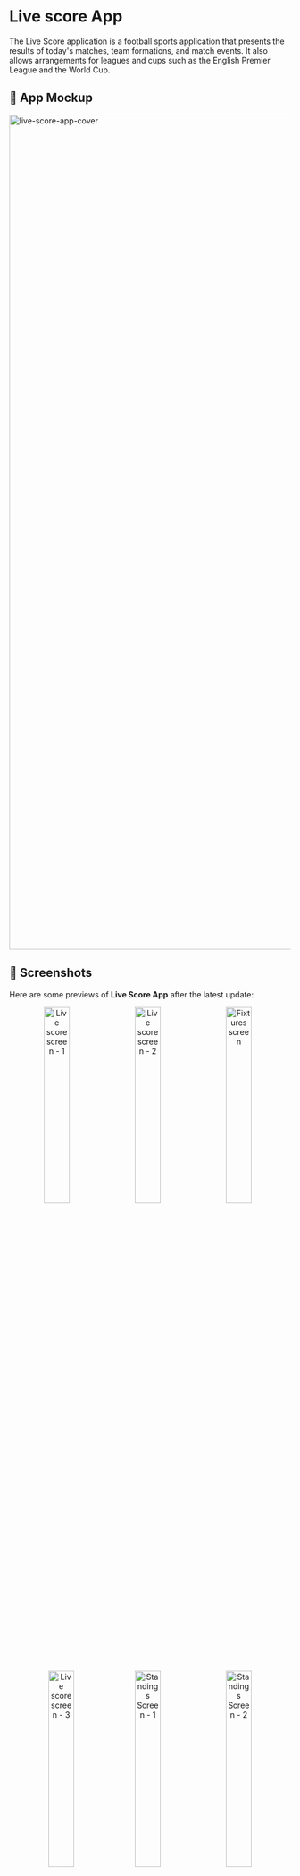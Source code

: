 # Live score App

The Live Score application is a football sports application that presents the results of today's matches, team formations, and match events. It also allows arrangements for leagues and cups such as the English Premier League and the World Cup.

## 📱 App Mockup
<img width="1892" height="1493" alt="live-score-app-cover" src="https://github.com/user-attachments/assets/45ba9f94-41d1-466c-a042-8769b36ab744" />

## 📱 Screenshots

Here are some previews of **Live Score App** after the latest update:

<p align="center">
  <img src="https://github.com/user-attachments/assets/2a434a88-85f9-41ee-a05c-e92423431d47" alt="Live score screen - 1" width="30%"/> &nbsp;
  <img src="https://github.com/user-attachments/assets/7797df8d-c62a-4051-b388-712708f758d8" alt="Live score screen - 2" width="30%"/> &nbsp;
  <img src="https://github.com/user-attachments/assets/d4c24c4c-a9e7-4ca6-96d2-ddd7b00550ff" alt="Fixtures screen" width="30%"/> &nbsp;
  <br/><br/>
  <img src="https://github.com/user-attachments/assets/3005b687-900a-4bef-8bed-c539c743e5d1" alt="Live score screen - 3" width="30%"/>
  <img src="https://github.com/user-attachments/assets/f43e2111-398d-46ce-aa89-76dd760ed89d" alt="Standings Screen - 1" width="30%"/> &nbsp;
  <img src="https://github.com/user-attachments/assets/2788bb4b-10f9-4070-9d02-b00c0528b2d4" alt="Standings Screen - 2" width="30%"/>
</p>

<p align="center">
  <img src="https://github.com/user-attachments/assets/81ae7248-db8b-45e6-a196-355924945a25" alt="Fixture screen lineup - 1" width="30%"/> &nbsp;
  <img src="https://github.com/user-attachments/assets/a6a5fe84-6588-4099-bb9f-35f53ce909e3" alt="Fixture screen lineup - 2" width="30%"/> &nbsp;
  <img src="https://github.com/user-attachments/assets/421e6cca-a5f8-44ff-acf7-c2a0e229f6bc" alt="Fixture screen statistics - 1" width="30%"/>
  <br/><br/>
  <img src="https://github.com/user-attachments/assets/c5837505-0faf-4d1f-974e-e9193871cc87" alt="Fixture screen statistics - 2" width="30%"/> &nbsp;
  <img src="https://github.com/user-attachments/assets/2f739c83-b9c4-4557-8438-cc8b0fdcafc8" alt="Fixture screen events - 1" width="30%"/> &nbsp;
  <img src="https://github.com/user-attachments/assets/a5ae300b-2b04-4dd8-a8ab-ab98d31fd0cf" alt="Fixture screen events - 2" width="30%"/> &nbsp;
  <br/><br/>
  <img src="https://github.com/user-attachments/assets/0c9c7990-cc51-4641-8137-e81ddb7e142f" alt="Fixture lineup 1" width="30%"/> &nbsp;
  <img src="https://github.com/user-attachments/assets/cc873c39-069f-43a0-850f-3dd27a8eac62" alt="Fixture lineup 2" width="30%"/>
  <img src="https://github.com/user-attachments/assets/eff986c1-30c2-4b54-be39-beccaaefbdcc" alt="Fixture statistics" width="30%"/> &nbsp;
  <br/><br/>
  <img src="https://github.com/user-attachments/assets/fde752ac-f3ff-4bda-948a-07c459ab72fb" alt="Fixture events" width="30%"/>
</p>

## 📥 Download (Play store)

<p align="center">
  <a href="https://play.google.com/store/apps/details?id=com.radyhaggag.livescore" target="_blank">
    <img src="https://play.google.com/intl/en_us/badges/static/images/badges/en_badge_web_generic.png" 
         alt="Get it on Play Store" 
         height="80"/>
  </a>
</p>

## Live score mockup (Old version)

- Soccer screen
  ![Soccer screen](https://user-images.githubusercontent.com/74488175/187052821-24662179-c54d-4606-8bcb-0e80124941d5.png)

- Fixture lineups
  ![fixture lineups](https://user-images.githubusercontent.com/74488175/187052851-f3a8e80f-7c24-41f0-9758-b8199a56788d.png)

- Fixture Standings
  ![standings](https://user-images.githubusercontent.com/74488175/187052856-c4392b06-4334-4cb3-b05a-c62bbe8b94ef.png)

- Fixture details (events and statistics)
  ![fixture_details](https://user-images.githubusercontent.com/74488175/187052862-316dfbc6-0f28-4fbc-b276-b950e5b43f10.png)

### Packages used in the project:

- [Dio](https://pub.dev/packages/dio)
- [internet_connection_checker](https://pub.dev/packages/internet_connection_checker)
- [equatable](https://pub.dev/packages/equatable)
- [dartz](https://pub.dev/packages/dartz)
- [bloc](https://pub.dev/packages/bloc)
- [flutter_bloc](https://pub.dev/packages/flutter_bloc)
- [hexcolor](https://pub.dev/packages/hexcolor)
- [get_it](https://pub.dev/packages/get_it)
- [intl](https://pub.dev/packages/intl)

### in the project:

- bloc as State managment
- Clean code
- Clean architecture
- [Restful api](https://www.api-football.com/documentation-v3)
